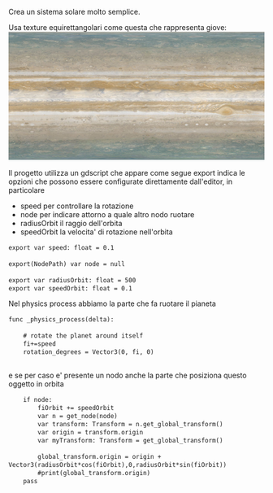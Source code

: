 Crea un sistema solare molto semplice.

Usa texture equirettangolari come questa che rappresenta giove:
![Image](20180511_jupiter_map_css_plus_juno_bj_f840.jpg?raw=true)

Il progetto utilizza un gdscript che appare come segue export indica le opzioni che possono essere configurate direttamente dall'editor,
in particolare 
* speed per controllare la rotazione
* node per indicare attorno a quale altro nodo ruotare
* radiusOrbit il raggio dell'orbita
* speedOrbit la velocita' di rotazione nell'orbita

```
export var speed: float = 0.1

export(NodePath) var node = null

export var radiusOrbit: float = 500
export var speedOrbit: float = 0.1

```
Nel physics process abbiamo la parte che fa ruotare il pianeta

```
func _physics_process(delta):
	
	# rotate the planet around itself
	fi+=speed
	rotation_degrees = Vector3(0, fi, 0)
	
```

e se per caso e' presente un nodo anche la parte che posiziona questo oggetto in orbita

```
	if node:
		fiOrbit += speedOrbit
		var n = get_node(node)
		var transform: Transform = n.get_global_transform()
		var origin = transform.origin
		var myTransform: Transform = get_global_transform()
		
		global_transform.origin = origin + Vector3(radiusOrbit*cos(fiOrbit),0,radiusOrbit*sin(fiOrbit))
		#print(global_transform.origin)
	pass
```
